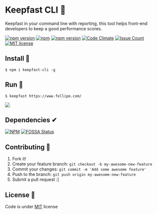 # Keepfast CLI 👾

Keepfast in your command line with reporting, this tool helps front-end developers to keep a good performance scores.



 [![npm version](https://badge.fury.io/js/keepfast-cli.svg)](https://badge.fury.io/js/keepfast-cli)
 [![npm](https://img.shields.io/npm/dt/keepfast-cli.svg)](https://www.npmjs.com/package/keepfast-cli)
 [![npm version](https://david-dm.org/keepfast/keepfast-cli.svg)](https://david-dm.org/keepfast/keepfast-cli.svg)
 [![Code Climate](https://codeclimate.com/github/keepfast/keepfast-cli/badges/gpa.svg)](https://codeclimate.com/github/keepfast/keepfast-cli)
 [![Issue Count](https://codeclimate.com/github/keepfast/keepfast-cli/badges/issue_count.svg)](https://github.com/keepfast/keepfast-cli/issues)
 [![MIT license](https://img.shields.io/github/license/mashape/apistatus.svg?style=flat)](https://davidsonfellipe.mit-license.org/)

## Install 💾
```
$ npm i keepfast-cli -g
```

## Run 🚀
```shell
$ keepfast https://www.fellipe.com/
```
![](https://cloud.githubusercontent.com/assets/381179/15797115/a5328a6a-29db-11e6-8fbf-948555f554d9.png)


## Dependencies ✔︎

[![NPM](https://nodei.co/npm/keepfast-cli.png)](https://npmjs.org/package/keepfast-cli)
[![FOSSA Status](https://app.fossa.io/api/projects/git%2Bhttps%3A%2F%2Fgithub.com%2Fkeepfast%2Fkeepfast-cli.svg?type=shield)](https://app.fossa.io/projects/git%2Bhttps%3A%2F%2Fgithub.com%2Fkeepfast%2Fkeepfast-cli?ref=badge_shield)


## Contributing 👣

1. Fork it!
2. Create your feature branch: `git checkout -b my-awesome-new-feature`
3. Commit your changes: `git commit -m 'Add some awesome feature'`
4. Push to the branch: `git push origin my-awesome-new-feature`
5. Submit a pull request :]


## License 📖

Code is under [MIT](http://davidsonfellipe.mit-license.org) license
